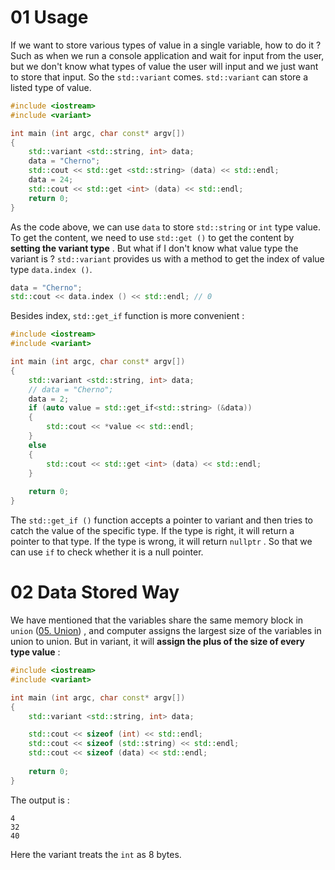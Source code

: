 # 01 Usage

If we want to store various types of value in a single variable, how to do it ? Such as when we run a console application and wait for input from the user, but we don't know what types of value the user will input and we just want to store that input. So the `std::variant` comes. `std::variant` can store a listed type of value.

```C++
#include <iostream>
#include <variant>

int main (int argc, char const* argv[])
{
    std::variant <std::string, int> data;
    data = "Cherno";
    std::cout << std::get <std::string> (data) << std::endl;
    data = 24;
    std::cout << std::get <int> (data) << std::endl;
    return 0;
}
```

As the code above, we can use `data` to store `std::string` or `int` type value. To get the content, we need to use `std::get ()` to get the content by **setting the variant type** . But what if I don't know what value type the variant is ? `std::variant` provides us with a method to get the index of value type `data.index ()`.

```C++
data = "Cherno";
std::cout << data.index () << std::endl; // 0
```

Besides index, `std::get_if` function is more convenient :

```C++
#include <iostream>
#include <variant>

int main (int argc, char const* argv[])
{
    std::variant <std::string, int> data;
    // data = "Cherno";
    data = 2;
    if (auto value = std::get_if<std::string> (&data))
    {
        std::cout << *value << std::endl;
    }
    else
    {
        std::cout << std::get <int> (data) << std::endl;
    }
    
    return 0;
}
```

The `std::get_if ()` function accepts a pointer to variant and then tries to catch the value of the specific type. If the type is right, it will return a pointer to that type. If the type is wrong, it will return `nullptr` . So that we can use `if` to check whether it is a null pointer.

# 02 Data Stored Way

We have mentioned that the variables share the same memory block in `union` ([05. Union](05.%20Union.md)) , and computer assigns the largest size of the variables in union to union. But in variant, it will **assign the plus of the size of every type value** :

```C++
#include <iostream>
#include <variant>

int main (int argc, char const* argv[])
{
    std::variant <std::string, int> data;

    std::cout << sizeof (int) << std::endl;
    std::cout << sizeof (std::string) << std::endl;
    std::cout << sizeof (data) << std::endl;
    
    return 0;
}
```

The output is :

```Plain
4
32
40
```

Here the variant treats the `int` as 8 bytes.